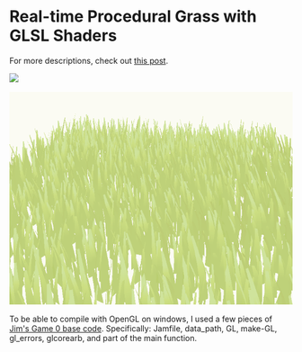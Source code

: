 # Real-time Procedural Grass with GLSL Shaders

For more descriptions, check out [this post](https://miyehn.me/#grass-sim).

![](img/grass2.gif)

![](img/grass.png)

To be able to compile with OpenGL on windows, I used a few pieces of [Jim's Game 0 base code](https://github.com/15-466/15-466-f19-base0). Specifically: Jamfile, data_path, GL, make-GL, gl_errors, glcorearb, and part of the main function. 

